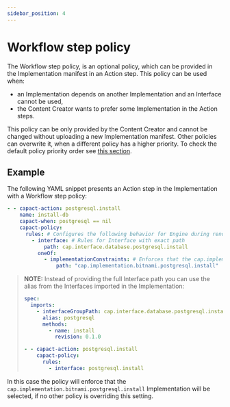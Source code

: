 ```yaml
---
sidebar_position: 4
---
```

# Workflow step policy

The Workflow step policy, is an optional policy, which can be provided in the Implementation manifest in an Action step. This policy can be used when:
- an Implementation depends on another Implementation and an Interface cannot be used,
- the Content Creator wants to prefer some Implementation in the Action steps.

This policy can be only provided by the Content Creator and cannot be changed without uploading a new Implementation manifest. Other policies can overwrite it, when a different policy has a higher priority. To check the default policy priority order see [this section](./overview.md#merging-of-different-policies).

## Example

The following YAML snippet presents an Action step in the Implementation with a Workflow step policy:

```yaml
- - capact-action: postgresql.install
    name: install-db
    capact-when: postgresql == nil
    capact-policy:
      rules: # Configures the following behavior for Engine during rendering Action for this step
        - interface: # Rules for Interface with exact path
            path: cap.interface.database.postgresql.install
          oneOf:
            - implementationConstraints: # Enforces that the cap.implementation.bitnami.postgresql.install is selected
                path: "cap.implementation.bitnami.postgresql.install"
```

> **NOTE:** Instead of providing the full Interface path you can use the alias from the Interfaces imported in the Implementation:
> ```yaml
> spec:
>   imports:
>     - interfaceGroupPath: cap.interface.database.postgresql.install
>       alias: postgresql
>       methods:
>         - name: install
>           revision: 0.1.0
> ```
> ```yaml
> - - capact-action: postgresql.install
>     capact-policy:
>       rules:
>         - interface: postgresql.install
> ```

In this case the policy will enforce that the `cap.implementation.bitnami.postgresql.install` Implementation will be selected, if no other policy is overriding this setting.
